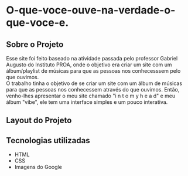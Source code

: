 # O-que-voce-ouve-na-verdade-o-que-voce-e.
<html>
<head>
</head>
<body>
  <h2> Sobre o Projeto </h2>
  Esse site foi feito baseado na atividade passada pelo professor Gabriel Augusto do Instituto PROA, onde o objetivo era criar um site com um álbum/playlist de músicas para que as pessoas nos conhecesssem pelo que ouvimos. <br>
  O trabalho tinha o objetivo de se criar um site com um álbum de músicas para que as pessoas nos conhecessem através do que ouvimos. Então, venho-lhes apresentar o meu site chamado "i n t o m y h e a d" e meu álbum "vibe", ele tem uma interface simples e um pouco interativa.
  
  <h2> Layout do Projeto </h2>
  
  <h2> Tecnologias utilizadas </h2>
  <ul>
    <li> HTML </li>
    <li> CSS </li>
    <li> Imagens do Google </li>
  </ul>
</body>
</html>

